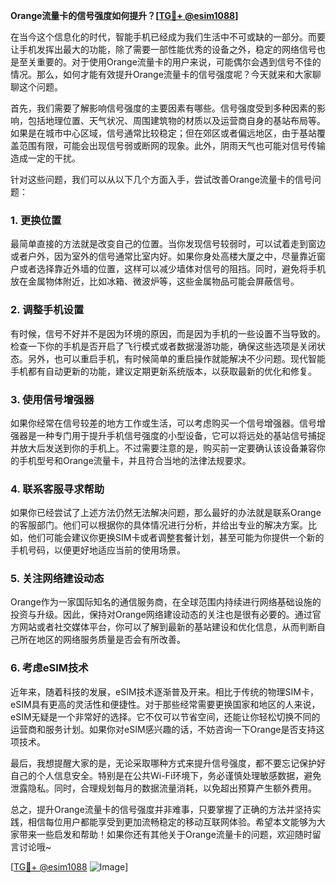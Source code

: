 **Orange流量卡的信号强度如何提升？[[TG💪+ @esim1088](https://t.me/s/esim1088)]**

在当今这个信息化的时代，智能手机已经成为我们生活中不可或缺的一部分。而要让手机发挥出最大的功能，除了需要一部性能优秀的设备之外，稳定的网络信号也是至关重要的。对于使用Orange流量卡的用户来说，可能偶尔会遇到信号不佳的情况。那么，如何才能有效提升Orange流量卡的信号强度呢？今天就来和大家聊聊这个问题。

首先，我们需要了解影响信号强度的主要因素有哪些。信号强度受到多种因素的影响，包括地理位置、天气状况、周围建筑物的材质以及运营商自身的基站布局等。如果是在城市中心区域，信号通常比较稳定；但在郊区或者偏远地区，由于基站覆盖范围有限，可能会出现信号弱或断网的现象。此外，阴雨天气也可能对信号传输造成一定的干扰。

针对这些问题，我们可以从以下几个方面入手，尝试改善Orange流量卡的信号问题：

### 1. **更换位置**
最简单直接的方法就是改变自己的位置。当你发现信号较弱时，可以试着走到窗边或者户外，因为室外的信号通常比室内好。如果你身处高楼大厦之中，尽量靠近窗户或者选择靠近外墙的位置，这样可以减少墙体对信号的阻挡。同时，避免将手机放在金属物体附近，比如冰箱、微波炉等，这些金属物品可能会屏蔽信号。

### 2. **调整手机设置**
有时候，信号不好并不是因为环境的原因，而是因为手机的一些设置不当导致的。检查一下你的手机是否开启了飞行模式或者数据漫游功能，确保这些选项是关闭状态。另外，也可以重启手机，有时候简单的重启操作就能解决不少问题。现代智能手机都有自动更新的功能，建议定期更新系统版本，以获取最新的优化和修复。

### 3. **使用信号增强器**
如果你经常在信号较差的地方工作或生活，可以考虑购买一个信号增强器。信号增强器是一种专门用于提升手机信号强度的小型设备，它可以将远处的基站信号捕捉并放大后发送到你的手机上。不过需要注意的是，购买前一定要确认该设备兼容你的手机型号和Orange流量卡，并且符合当地的法律法规要求。

### 4. **联系客服寻求帮助**
如果你已经尝试了上述方法仍然无法解决问题，那么最好的办法就是联系Orange的客服部门。他们可以根据你的具体情况进行分析，并给出专业的解决方案。比如，他们可能会建议你更换SIM卡或者调整套餐计划，甚至可能为你提供一个新的手机号码，以便更好地适应当前的使用场景。

### 5. **关注网络建设动态**
Orange作为一家国际知名的通信服务商，在全球范围内持续进行网络基础设施的投资与升级。因此，保持对Orange网络建设动态的关注也是很有必要的。通过官方网站或者社交媒体平台，你可以了解到最新的基站建设和优化信息，从而判断自己所在地区的网络服务质量是否会有所改善。

### 6. **考虑eSIM技术**
近年来，随着科技的发展，eSIM技术逐渐普及开来。相比于传统的物理SIM卡，eSIM具有更高的灵活性和便捷性。对于那些经常需要更换国家和地区的人来说，eSIM无疑是一个非常好的选择。它不仅可以节省空间，还能让你轻松切换不同的运营商和服务计划。如果你对eSIM感兴趣的话，不妨咨询一下Orange是否支持这项技术。

最后，我想提醒大家的是，无论采取哪种方式来提升信号强度，都不要忘记保护好自己的个人信息安全。特别是在公共Wi-Fi环境下，务必谨慎处理敏感数据，避免泄露隐私。同时，合理规划每月的数据流量消耗，以免超出预算产生额外费用。

总之，提升Orange流量卡的信号强度并非难事，只要掌握了正确的方法并坚持实践，相信每位用户都能享受到更加流畅稳定的移动互联网体验。希望本文能够为大家带来一些启发和帮助！如果你还有其他关于Orange流量卡的问题，欢迎随时留言讨论哦~

[[TG💪+ @esim1088](https://t.me/s/esim1088) ![Image](https://i.postimg.cc/4NQfJmqS/Snipaste-2025-05-13-00-14-12.png)]